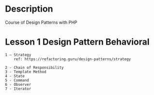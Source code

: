 # Description

Course of Design Patterns with PHP

# Lesson 1 Design Pattern Behavioral

    1 — Strategy
        ref: https://refactoring.guru/design-patterns/strategy

    2 - Chain of Responsibility
    3 - Template Method
    4 - State
    5 - Command
    6 - Observer
    7 - Iterator
